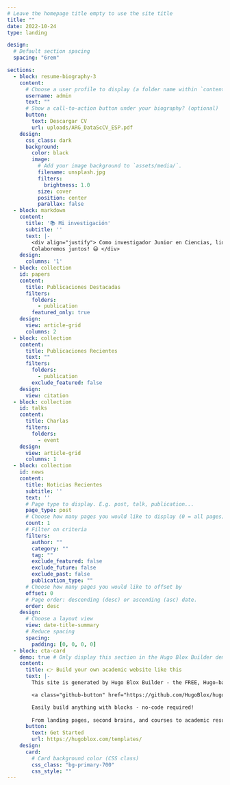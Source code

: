 ```yaml
---
# Leave the homepage title empty to use the site title
title: ""
date: 2022-10-24
type: landing

design:
  # Default section spacing
  spacing: "6rem"

sections:
  - block: resume-biography-3
    content:
      # Choose a user profile to display (a folder name within `content/authors/`)
      username: admin
      text: ""
      # Show a call-to-action button under your biography? (optional)
      button:
        text: Descargar CV 
        url: uploads/ARG_DataScCV_ESP.pdf      
    design:
      css_class: dark
      background:
        color: black
        image:
          # Add your image background to `assets/media/`.
          filename: unsplash.jpg
          filters:
            brightness: 1.0
          size: cover
          position: center
          parallax: false
  - block: markdown
    content:
      title: '📚 Mi investigación'
      subtitle: ''
      text: |-
        <div align="justify"> Como investigador Junior en Ciencias, lideré dos proyectos que resultaron en la publicación de dos artículos de investigación en revistas de alto impacto en el mundo. También colaboré con grupos internacionales en diferentes proyectos, lo que también resultó en la publicación de tres artículos de investigación más. Durante este periodo desarrollé diversas habilidades entre las que se enecuentran: el entendimiento de Python y sus diversos paquetes de análisis de datos como Pandas, Numpy, Scipy, Astropy, Scikit-learn, entre otros, así como también paquetes de visualización como Matplotlib, lo que me facilitó la preparación y el entendiemiento de gráficas. También obtuve experiencia con sistemas operativos como MacOS, Linux, y Windows. Finalmente pero no menos importante, aprendí a presentar mis resultados en diversas conferencias tanto a nivel nacional como internacional, en inglés y en español y para audiencias de diveras disciplinas científicas.   
        Colaboremos juntos! 😃 </div>
    design:
      columns: '1'
  - block: collection
    id: papers
    content:
      title: Publicaciones Destacadas
      filters:
        folders:
          - publication
        featured_only: true
    design:
      view: article-grid
      columns: 2
  - block: collection
    content:
      title: Publicaciones Recientes 
      text: ""
      filters:
        folders:
          - publication
        exclude_featured: false
    design:
      view: citation
  - block: collection
    id: talks
    content:
      title: Charlas
      filters:
        folders:
          - event
    design:
      view: article-grid
      columns: 1
  - block: collection
    id: news
    content:
      title: Noticias Recientes
      subtitle: ''
      text: ''
      # Page type to display. E.g. post, talk, publication...
      page_type: post
      # Choose how many pages you would like to display (0 = all pages)
      count: 1
      # Filter on criteria
      filters:
        author: ""
        category: ""
        tag: ""
        exclude_featured: false
        exclude_future: false
        exclude_past: false
        publication_type: ""
      # Choose how many pages you would like to offset by
      offset: 0
      # Page order: descending (desc) or ascending (asc) date.
      order: desc
    design:
      # Choose a layout view
      view: date-title-summary
      # Reduce spacing
      spacing:
        padding: [0, 0, 0, 0]
  - block: cta-card
    demo: true # Only display this section in the Hugo Blox Builder demo site
    content:
      title: 👉 Build your own academic website like this
      text: |-
        This site is generated by Hugo Blox Builder - the FREE, Hugo-based open source website builder trusted by 250,000+ academics like you.

        <a class="github-button" href="https://github.com/HugoBlox/hugo-blox-builder" data-color-scheme="no-preference: light; light: light; dark: dark;" data-icon="octicon-star" data-size="large" data-show-count="true" aria-label="Star HugoBlox/hugo-blox-builder on GitHub">Star</a>

        Easily build anything with blocks - no-code required!
        
        From landing pages, second brains, and courses to academic resumés, conferences, and tech blogs.
      button:
        text: Get Started
        url: https://hugoblox.com/templates/
    design:
      card:
        # Card background color (CSS class)
        css_class: "bg-primary-700"
        css_style: ""
---
```

